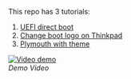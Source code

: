 This repo has 3 tutorials:
1. [UEFI direct boot](uefi%20direct%20boot/README.md)
2. [Change boot logo on Thinkpad](boot%20logo/README.md)
3. [Plymouth with theme](plymouth/README.md)

[![Video demo](https://f2.tchncs.de/media_attachments/files/003/741/830/small/2c88c5b6c234b528.png)](https://f2.tchncs.de/media_attachments/files/003/741/830/original/2c88c5b6c234b528.mp4)  
*Demo Video*
